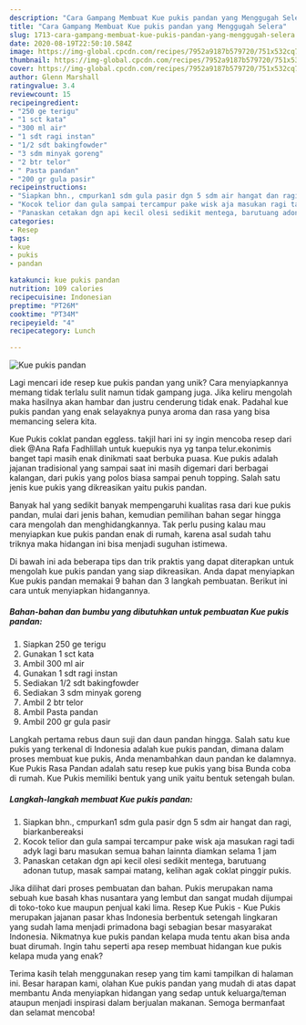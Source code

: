 ```yaml
---
description: "Cara Gampang Membuat Kue pukis pandan yang Menggugah Selera"
title: "Cara Gampang Membuat Kue pukis pandan yang Menggugah Selera"
slug: 1713-cara-gampang-membuat-kue-pukis-pandan-yang-menggugah-selera
date: 2020-08-19T22:50:10.584Z
image: https://img-global.cpcdn.com/recipes/7952a9187b579720/751x532cq70/kue-pukis-pandan-foto-resep-utama.jpg
thumbnail: https://img-global.cpcdn.com/recipes/7952a9187b579720/751x532cq70/kue-pukis-pandan-foto-resep-utama.jpg
cover: https://img-global.cpcdn.com/recipes/7952a9187b579720/751x532cq70/kue-pukis-pandan-foto-resep-utama.jpg
author: Glenn Marshall
ratingvalue: 3.4
reviewcount: 15
recipeingredient:
- "250 ge terigu"
- "1 sct kata"
- "300 ml air"
- "1 sdt ragi instan"
- "1/2 sdt bakingfowder"
- "3 sdm minyak goreng"
- "2 btr telor"
- " Pasta pandan"
- "200 gr gula pasir"
recipeinstructions:
- "Siapkan bhn., cmpurkan1 sdm gula pasir dgn 5 sdm air hangat dan ragi, biarkanbereaksi"
- "Kocok telior dan gula sampai tercampur pake wisk aja masukan ragi tadi adyk lagi baru masukan semua bahan lainnta diamkan selama 1 jam"
- "Panaskan cetakan dgn api kecil olesi sedikit mentega, barutuang adonan tutup, masak sampai matang, kelihan agak coklat pinggir pukis."
categories:
- Resep
tags:
- kue
- pukis
- pandan

katakunci: kue pukis pandan 
nutrition: 109 calories
recipecuisine: Indonesian
preptime: "PT26M"
cooktime: "PT34M"
recipeyield: "4"
recipecategory: Lunch

---
```



![Kue pukis pandan](https://img-global.cpcdn.com/recipes/7952a9187b579720/751x532cq70/kue-pukis-pandan-foto-resep-utama.jpg)

Lagi mencari ide resep kue pukis pandan yang unik? Cara menyiapkannya memang tidak terlalu sulit namun tidak gampang juga. Jika keliru mengolah maka hasilnya akan hambar dan justru cenderung tidak enak. Padahal kue pukis pandan yang enak selayaknya punya aroma dan rasa yang bisa memancing selera kita.

Kue Pukis coklat pandan eggless. takjil hari ini sy ingin mencoba resep dari diek @Ana Rafa Fadhlillah untuk kuepukis nya yg tanpa telur.ekonimis banget tapi masih enak dinikmati saat berbuka puasa. Kue pukis adalah jajanan tradisional yang sampai saat ini masih digemari dari berbagai kalangan, dari pukis yang polos biasa sampai penuh topping. Salah satu jenis kue pukis yang dikreasikan yaitu pukis pandan.

Banyak hal yang sedikit banyak mempengaruhi kualitas rasa dari kue pukis pandan, mulai dari jenis bahan, kemudian pemilihan bahan segar hingga cara mengolah dan menghidangkannya. Tak perlu pusing kalau mau menyiapkan kue pukis pandan enak di rumah, karena asal sudah tahu triknya maka hidangan ini bisa menjadi suguhan istimewa.


Di bawah ini ada beberapa tips dan trik praktis yang dapat diterapkan untuk mengolah kue pukis pandan yang siap dikreasikan. Anda dapat menyiapkan Kue pukis pandan memakai 9 bahan dan 3 langkah pembuatan. Berikut ini cara untuk menyiapkan hidangannya.

<!--inarticleads1-->

##### Bahan-bahan dan bumbu yang dibutuhkan untuk pembuatan Kue pukis pandan:

1. Siapkan 250 ge terigu
1. Gunakan 1 sct kata
1. Ambil 300 ml air
1. Gunakan 1 sdt ragi instan
1. Sediakan 1/2 sdt bakingfowder
1. Sediakan 3 sdm minyak goreng
1. Ambil 2 btr telor
1. Ambil  Pasta pandan
1. Ambil 200 gr gula pasir


Langkah pertama rebus daun suji dan daun pandan hingga. Salah satu kue pukis yang terkenal di Indonesia adalah kue pukis pandan, dimana dalam proses membuat kue pukis, Anda menambahkan daun pandan ke dalamnya. Kue Pukis Rasa Pandan adalah satu resep kue pukis yang bisa Bunda coba di rumah. Kue Pukis memiliki bentuk yang unik yaitu bentuk setengah bulan. 

<!--inarticleads2-->

##### Langkah-langkah membuat Kue pukis pandan:

1. Siapkan bhn., cmpurkan1 sdm gula pasir dgn 5 sdm air hangat dan ragi, biarkanbereaksi
1. Kocok telior dan gula sampai tercampur pake wisk aja masukan ragi tadi adyk lagi baru masukan semua bahan lainnta diamkan selama 1 jam
1. Panaskan cetakan dgn api kecil olesi sedikit mentega, barutuang adonan tutup, masak sampai matang, kelihan agak coklat pinggir pukis.


Jika dilihat dari proses pembuatan dan bahan. Pukis merupakan nama sebuah kue basah khas nusantara yang lembut dan sangat mudah dijumpai di toko-toko kue maupun penjual kaki lima. Resep Kue Pukis - Kue Pukis merupakan jajanan pasar khas Indonesia berbentuk setengah lingkaran yang sudah lama menjadi primadona bagi sebagian besar masyarakat Indonesia. Nikmatnya kue pukis pandan kelapa muda tentu akan bisa anda buat dirumah. Ingin tahu seperti apa resep membuat hidangan kue pukis kelapa muda yang enak? 

Terima kasih telah menggunakan resep yang tim kami tampilkan di halaman ini. Besar harapan kami, olahan Kue pukis pandan yang mudah di atas dapat membantu Anda menyiapkan hidangan yang sedap untuk keluarga/teman ataupun menjadi inspirasi dalam berjualan makanan. Semoga bermanfaat dan selamat mencoba!
